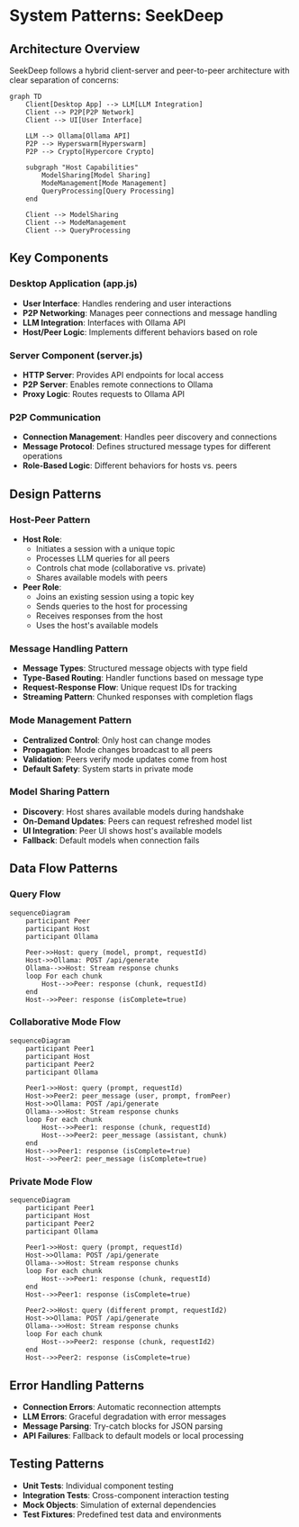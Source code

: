 # System Patterns: SeekDeep

## Architecture Overview
SeekDeep follows a hybrid client-server and peer-to-peer architecture with clear separation of concerns:

```mermaid
graph TD
    Client[Desktop App] --> LLM[LLM Integration]
    Client --> P2P[P2P Network]
    Client --> UI[User Interface]
    
    LLM --> Ollama[Ollama API]
    P2P --> Hyperswarm[Hyperswarm]
    P2P --> Crypto[Hypercore Crypto]
    
    subgraph "Host Capabilities"
        ModelSharing[Model Sharing]
        ModeManagement[Mode Management]
        QueryProcessing[Query Processing]
    end
    
    Client --> ModelSharing
    Client --> ModeManagement
    Client --> QueryProcessing
```

## Key Components

### Desktop Application (app.js)
- **User Interface**: Handles rendering and user interactions
- **P2P Networking**: Manages peer connections and message handling
- **LLM Integration**: Interfaces with Ollama API
- **Host/Peer Logic**: Implements different behaviors based on role

### Server Component (server.js)
- **HTTP Server**: Provides API endpoints for local access
- **P2P Server**: Enables remote connections to Ollama
- **Proxy Logic**: Routes requests to Ollama API

### P2P Communication
- **Connection Management**: Handles peer discovery and connections
- **Message Protocol**: Defines structured message types for different operations
- **Role-Based Logic**: Different behaviors for hosts vs. peers

## Design Patterns

### Host-Peer Pattern
- **Host Role**: 
  - Initiates a session with a unique topic
  - Processes LLM queries for all peers
  - Controls chat mode (collaborative vs. private)
  - Shares available models with peers
- **Peer Role**:
  - Joins an existing session using a topic key
  - Sends queries to the host for processing
  - Receives responses from the host
  - Uses the host's available models

### Message Handling Pattern
- **Message Types**: Structured message objects with type field
- **Type-Based Routing**: Handler functions based on message type
- **Request-Response Flow**: Unique request IDs for tracking
- **Streaming Pattern**: Chunked responses with completion flags

### Mode Management Pattern
- **Centralized Control**: Only host can change modes
- **Propagation**: Mode changes broadcast to all peers
- **Validation**: Peers verify mode updates come from host
- **Default Safety**: System starts in private mode

### Model Sharing Pattern
- **Discovery**: Host shares available models during handshake
- **On-Demand Updates**: Peers can request refreshed model list
- **UI Integration**: Peer UI shows host's available models
- **Fallback**: Default models when connection fails

## Data Flow Patterns

### Query Flow
```mermaid
sequenceDiagram
    participant Peer
    participant Host
    participant Ollama
    
    Peer->>Host: query (model, prompt, requestId)
    Host->>Ollama: POST /api/generate
    Ollama-->>Host: Stream response chunks
    loop For each chunk
        Host-->>Peer: response (chunk, requestId)
    end
    Host-->>Peer: response (isComplete=true)
```

### Collaborative Mode Flow
```mermaid
sequenceDiagram
    participant Peer1
    participant Host
    participant Peer2
    participant Ollama
    
    Peer1->>Host: query (prompt, requestId)
    Host->>Peer2: peer_message (user, prompt, fromPeer)
    Host->>Ollama: POST /api/generate
    Ollama-->>Host: Stream response chunks
    loop For each chunk
        Host-->>Peer1: response (chunk, requestId)
        Host-->>Peer2: peer_message (assistant, chunk)
    end
    Host-->>Peer1: response (isComplete=true)
    Host-->>Peer2: peer_message (isComplete=true)
```

### Private Mode Flow
```mermaid
sequenceDiagram
    participant Peer1
    participant Host
    participant Peer2
    participant Ollama
    
    Peer1->>Host: query (prompt, requestId)
    Host->>Ollama: POST /api/generate
    Ollama-->>Host: Stream response chunks
    loop For each chunk
        Host-->>Peer1: response (chunk, requestId)
    end
    Host-->>Peer1: response (isComplete=true)
    
    Peer2->>Host: query (different prompt, requestId2)
    Host->>Ollama: POST /api/generate
    Ollama-->>Host: Stream response chunks
    loop For each chunk
        Host-->>Peer2: response (chunk, requestId2)
    end
    Host-->>Peer2: response (isComplete=true)
```

## Error Handling Patterns
- **Connection Errors**: Automatic reconnection attempts
- **LLM Errors**: Graceful degradation with error messages
- **Message Parsing**: Try-catch blocks for JSON parsing
- **API Failures**: Fallback to default models or local processing

## Testing Patterns
- **Unit Tests**: Individual component testing
- **Integration Tests**: Cross-component interaction testing
- **Mock Objects**: Simulation of external dependencies
- **Test Fixtures**: Predefined test data and environments
